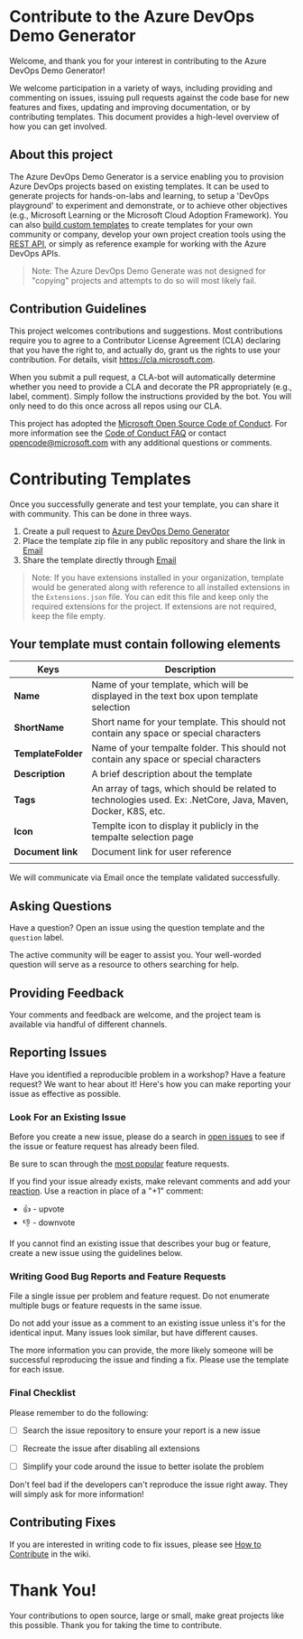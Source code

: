 # Contribute to the Azure DevOps Demo Generator

Welcome, and thank you for your interest in contributing to the Azure DevOps Demo Generator!

We welcome participation in a variety of ways, including providing and commenting on issues, issuing pull requests against the code base for new features and fixes, updating and improving documentation, or by contributing templates.  This document provides a high-level overview of how you can get involved.

## About this project

The Azure DevOps Demo Generator is a service enabling you to provision Azure DevOps projects based on existing templates. It can be used to generate projects for hands-on-labs and learning, to setup a 'DevOps playground' to experiment and demonstrate, or to achieve other objectives (e.g., Microsoft Learning or the Microsoft Cloud Adoption Framework).  You can also [build custom templates](./docs/Using-The-Generator.md) to create templates for  your own community or company, develop your own project creation tools using the [REST API](./docs/Azure-DevOps-Demo-Generator-REST-API-Reference), or simply as reference example for working with the Azure DevOps APIs.

> Note: The Azure DevOps Demo Generate was not designed for "copying" projects and attempts to do so will most likely fail.

## Contribution Guidelines

This project welcomes contributions and suggestions.  Most contributions require you to agree to a Contributor License Agreement (CLA) declaring that you have the right to, and actually do, grant us the rights to use your contribution. For details, visit https://cla.microsoft.com.

When you submit a pull request, a CLA-bot will automatically determine whether you need to provide a CLA and decorate the PR appropriately (e.g., label, comment). Simply follow the instructions provided by the bot. You will only need to do this once across all repos using our CLA.

This project has adopted the [Microsoft Open Source Code of Conduct](https://opensource.microsoft.com/codeofconduct/). For more information see the [Code of Conduct FAQ](https://opensource.microsoft.com/codeofconduct/faq/) or contact [opencode@microsoft.com](mailto:opencode@microsoft.com) with any additional questions or comments.


# Contributing Templates

Once you successfully generate and test your template, you can share it with community. This can be done in three ways.

1.  Create a pull request to [Azure DevOps Demo Generator](https://github.com/microsoft/AzureDevOpsDemoGenerator/)
1. Place the template zip file in any public repository and share the link in [Email](mailto:AzureDevOpsDemoGenerator@service.microsoft.com)
1. Share the template directly through [Email](mailto:AzureDevOpsDemoGenerator@service.microsoft.com)

> Note: If you have extensions installed in your organization, template would be generated along with reference to all installed extensions in the ```Extensions.json``` file. You can edit this file and keep only the required extensions for the project. If extensions are not required, keep the file empty.

## Your template must contain following elements
|Keys|Description| 
|-------|-----------|
|**Name**| Name of your template, which will be displayed in the text box upon template selection |
|**ShortName** | Short name for your template. This should not contain any space or special characters|
|**TemplateFolder**| Name of your tempalte folder. This should not contain any space or special characters|
|**Description** | A brief description about the template|
|**Tags**| An array of tags, which should be related to technologies used. Ex: .NetCore, Java, Maven, Docker, K8S, etc. |
| **Icon** | Templte icon to display it publicly in the tempalte selection page |
| **Document link** | Document link for user reference|
|||

We will communicate via Email once the template validated successfully.

## Asking Questions

Have a question? Open an issue using the question template and the `question` label.  

The active community will be eager to assist you. Your well-worded question will serve as a resource to others searching for help.

## Providing Feedback

Your comments and feedback are welcome, and the project team is available via handful of different channels.

## Reporting Issues

Have you identified a reproducible problem in a workshop? Have a feature request? We want to hear about it! Here's how you can make reporting your issue as effective as possible.

### Look For an Existing Issue

Before you create a new issue, please do a search in [open issues](https://github.com/Microsoft/MSW/issues) to see if the issue or feature request has already been filed.

Be sure to scan through the [most popular](https://github.com/Microsoft/etc...) feature requests.

If you find your issue already exists, make relevant comments and add your [reaction](https://github.com/blog/2119-add-reactions-to-pull-requests-issues-and-comments). Use a reaction in place of a "+1" comment:

* 👍 - upvote
* 👎 - downvote


If you cannot find an existing issue that describes your bug or feature, create a new issue using the guidelines below.

### Writing Good Bug Reports and Feature Requests

File a single issue per problem and feature request. Do not enumerate multiple bugs or feature requests in the same issue.

Do not add your issue as a comment to an existing issue unless it's for the identical input. Many issues look similar, but have different causes.

The more information you can provide, the more likely someone will be successful reproducing the issue and finding a fix.  Please use the template for each issue.

### Final Checklist

Please remember to do the following:

* [ ] Search the issue repository to ensure your report is a new issue

* [ ] Recreate the issue after disabling all extensions

* [ ] Simplify your code around the issue to better isolate the problem

Don't feel bad if the developers can't reproduce the issue right away. They will simply ask for more information!

## Contributing Fixes

If you are interested in writing code to fix issues,
please see [How to Contribute](https://github.com/Microsoft/MSW/wiki/How-to-Contribute) in the wiki.

# Thank You!

Your contributions to open source, large or small, make great projects like this possible. Thank you for taking the time to contribute.
